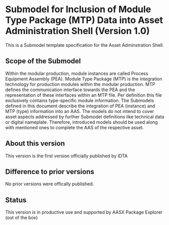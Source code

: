 # Submodel for Inclusion of Module Type Package (MTP) Data into Asset Administration Shell (Version 1.0) 

This is a Submodel template specification for the Asset Adminstration Shell.


## Scope of the Submodel 

Within the modular production, module instances are called Process Equipment Assembly (PEA). Module Type Package (MTP) is the integration technology for production modules within the modular production. MTP defines the communication interface towards the PEA and the representation of these interfaces within an MTP file. Per definition this file exclusively contains type-specific module information.
The Submodels defined in this document describe the integration of PEA (instance) and MTP (type) information into an AAS. The models do not intend to cover asset aspects addressed by further Submodel definitions like technical data or digital nameplate. Therefore, introduced models should be used along with mentioned ones to complete the AAS of the respective asset. 

## About this version

This version is the first version officially published by IDTA


## Difference to prior versions

No prior versions were offically published.

## Status

This version is in productive use and supported by AASX Package Explorer (out of the box)
